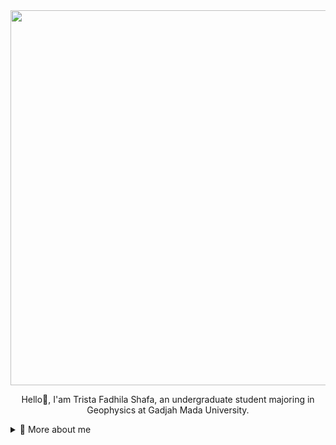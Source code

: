<div align="center" width="500">
<img src="https://im.ezgif.com/tmp/ezgif-1-00bef4114f.gif" width="600">
</div>
<p align="center">
Hello👋, I'am Trista Fadhila Shafa, an undergraduate student majoring in Geophysics at Gadjah Mada University.

<p>
  <div>
<details>
  <summary>🧑 More about me</summary>
👨‍💻 All of my projects are available at [Linkedin]{https://www.linkedin.com/in/trista-fadhila-shafa-a30078268}
  
📫 Reach me out at **tristafadhilashafa0704@mail.ugm.ac.id**
